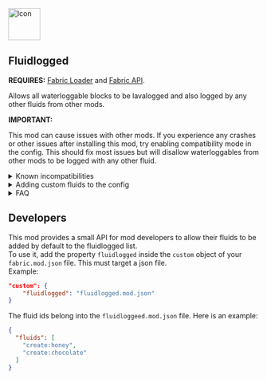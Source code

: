 <img src="https://i.imgur.com/40cLW6Q.png" alt="Icon" width="64" height="64" />

## Fluidlogged

**REQUIRES:** [Fabric Loader](https://fabricmc.net/) and [Fabric API](https://modrinth.com/mod/fabric-api).

Allows all waterloggable blocks to be lavalogged and also logged by any other fluids from other mods.

**IMPORTANT:**

This mod can cause issues with other mods. If you experience any crashes or other issues after installing this mod, try enabling compatibility mode in the config. This should fix most issues but will disallow waterloggables from other mods to be logged with any other fluid.

<details><summary>Known incompatibilities</summary>

- Origins (<=1.6.2)
- Very Many Players

</details>
<details><summary>Adding custom fluids to the config</summary>
This can be achieved by opening the configuration menu using ModMenu.
Alternatively, you can edit the `fluidlogged.json` file in the config folder.

</details>
<details><summary>FAQ</summary>

#### Will this corrupt my previous worlds?

No, but let me know if there is one. Keep in mind that changing the config afterward or removing the mod will cause fluids inside blocks may disappear or get mixed up with other ones.

#### Forge?

[click here.](https://www.curseforge.com/minecraft/mc-mods/fluidlogged-forge)

#### Can I use it for my modpack?

You can.

</details>

## Developers
This mod provides a small API for mod developers to allow their fluids to be added by default to the fluidlogged list.<br>
To use it, add the property `fluidlogged` inside the `custom` object of your `fabric.mod.json` file. This must target a json file.<br>
Example:
```json
"custom": {
    "fluidlogged": "fluidlogged.mod.json"
}
```
The fluid ids belong into the `fluidloggeed.mod.json` file.
Here is an example:
```json
{
  "fluids": [
    "create:honey",
    "create:chocolate"
  ]
}
```
